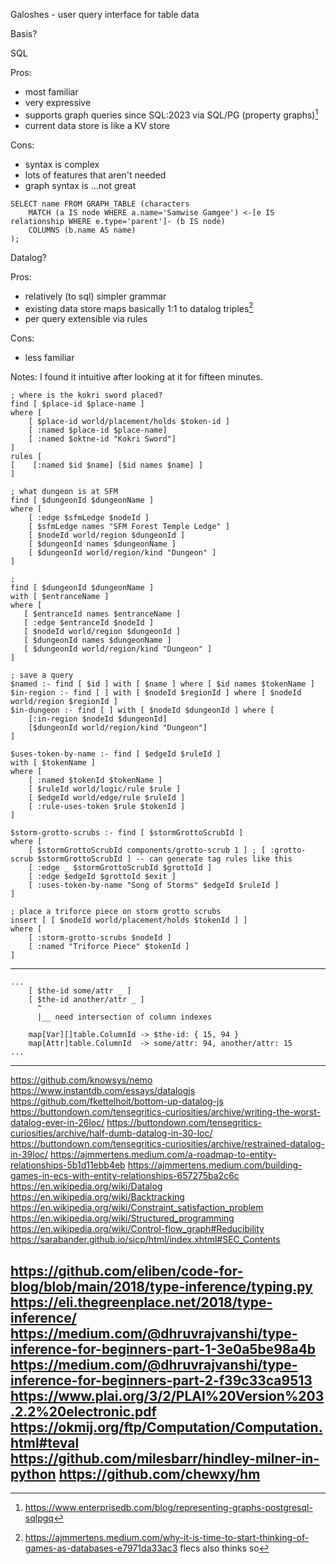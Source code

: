 Galoshes - user query interface for table data

Basis?

SQL

Pros:
- most familiar
- very expressive
- supports graph queries since SQL:2023 via SQL/PG (property graphs)[^fn1]
- current data store is like a KV store


Cons:
- syntax is complex
- lots of features that aren't needed
- graph syntax is ...not great

```
SELECT name FROM GRAPH_TABLE (characters
    MATCH (a IS node WHERE a.name='Samwise Gamgee') <-[e IS relationship WHERE e.type='parent']- (b IS node)
    COLUMNS (b.name AS name)
);
```

Datalog?

Pros:
- relatively (to sql) simpler grammar
- existing data store maps basically 1:1 to datalog triples[^fn2]
- per query extensible via rules

Cons:
- less familiar

Notes: I found it intuitive after looking at it for fifteen minutes. 

```
; where is the kokri sword placed?
find [ $place-id $place-name ]
where [
    [ $place-id world/placement/holds $token-id ]
    [ :named $place-id $place-name]
    [ :named $oktne-id "Kokri Sword"]
]
rules [
[    [:named $id $name] [$id names $name] ]
]

; what dungeon is at SFM 
find [ $dungeonId $dungeonName ]
where [
    [ :edge $sfmLedge $nodeId ]
    [ $sfmLedge names "SFM Forest Temple Ledge" ]
    [ $nodeId world/region $dungeonId ]
    [ $dungeonId names $dungeonName ]
    [ $dungeonId world/region/kind "Dungeon" ]
]

;
find [ $dungeonId $dungeonName ]
with [ $entranceName ]
where [
   [ $entranceId names $entranceName ]
   [ :edge $entranceId $nodeId ]
   [ $nodeId world/region $dungeonId ]
   [ $dungeonId names $dungeonName ]
   [ $dungeonId world/region/kind "Dungeon" ]
]

; save a query 
$named :- find [ $id ] with [ $name ] where [ $id names $tokenName ]
$in-region :- find [ ] with [ $nodeId $regionId ] where [ $nodeId world/region $regionId ]
$in-dungeon :- find [ ] with [ $nodeId $dungeonId ] where [
    [:in-region $nodeId $dungeonId]
    [$dungeonId world/region/kind "Dungeon"]
]

$uses-token-by-name :- find [ $edgeId $ruleId ]
with [ $tokenName ]
where [
    [ :named $tokenId $tokenName ]
    [ $ruleId world/logic/rule $rule ]
    [ $edgeId world/edge/rule $ruleId ]
    [ :rule-uses-token $rule $tokenId ]
]

$storm-grotto-scrubs :- find [ $stormGrottoScrubId ]
where [
    [ $stormGrottoScrubId components/grotto-scrub 1 ] ; [ :grotto-scrub $stormGrottoScrubId ] -- can generate tag rules like this
    [ :edge _ $stormGrottoScrubId $grottoId ] 
    [ :edge $edgeId $grottoId $exit ]
    [ :uses-token-by-name "Song of Storms" $edgeId $ruleId ]
]

; place a triforce piece on storm grotto scrubs
insert [ [ $nodeId world/placement/holds $tokenId ] ]
where [
    [ :storm-grotto-scrubs $nodeId ]
    [ :named "Triforce Piece" $tokenId ]
]

```
---

```
...
    [ $the-id some/attr _ ]
    [ $the-id another/attr _ ]
      ^
      |__ need intersection of column indexes 

    map[Var][]table.ColumnId -> $the-id: { 15, 94 }
    map[Attr]table.ColumnId  -> some/attr: 94, another/attr: 15
...
```




---
https://github.com/knowsys/nemo
https://www.instantdb.com/essays/datalogjs
https://github.com/fkettelhoit/bottom-up-datalog-js
https://buttondown.com/tensegritics-curiosities/archive/writing-the-worst-datalog-ever-in-26loc/
https://buttondown.com/tensegritics-curiosities/archive/half-dumb-datalog-in-30-loc/
https://buttondown.com/tensegritics-curiosities/archive/restrained-datalog-in-39loc/
https://ajmmertens.medium.com/a-roadmap-to-entity-relationships-5b1d11ebb4eb
https://ajmmertens.medium.com/building-games-in-ecs-with-entity-relationships-657275ba2c6c
https://en.wikipedia.org/wiki/Datalog
https://en.wikipedia.org/wiki/Backtracking
https://en.wikipedia.org/wiki/Constraint_satisfaction_problem
https://en.wikipedia.org/wiki/Structured_programming
https://en.wikipedia.org/wiki/Control-flow_graph#Reducibility
https://sarabander.github.io/sicp/html/index.xhtml#SEC_Contents

https://github.com/eliben/code-for-blog/blob/main/2018/type-inference/typing.py
https://eli.thegreenplace.net/2018/type-inference/
https://medium.com/@dhruvrajvanshi/type-inference-for-beginners-part-1-3e0a5be98a4b
https://medium.com/@dhruvrajvanshi/type-inference-for-beginners-part-2-f39c33ca9513
https://www.plai.org/3/2/PLAI%20Version%203.2.2%20electronic.pdf
https://okmij.org/ftp/Computation/Computation.html#teval
https://github.com/milesbarr/hindley-milner-in-python
https://github.com/chewxy/hm
---

[^fn1]: https://www.enterprisedb.com/blog/representing-graphs-postgresql-sqlpgq

[^fn2]: https://ajmmertens.medium.com/why-it-is-time-to-start-thinking-of-games-as-databases-e7971da33ac3 flecs also thinks so
